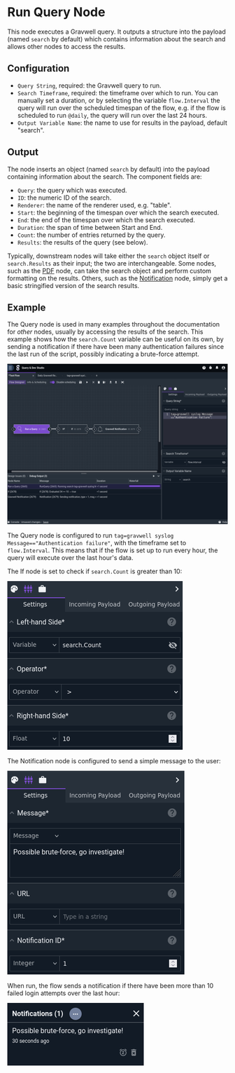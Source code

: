 # Run Query Node

This node executes a Gravwell query. It outputs a structure into the payload (named `search` by default) which contains information about the search and allows other nodes to access the results.

## Configuration

* `Query String`, required: the Gravwell query to run.
* `Search Timeframe`, required: the timeframe over which to run. You can manually set a duration, or by selecting the variable `flow.Interval` the query will run over the scheduled timespan of the flow, e.g. if the flow is scheduled to run `@daily`, the query will run over the last 24 hours.
* `Output Variable Name`: the name to use for results in the payload, default "search".

## Output

The node inserts an object (named `search` by default) into the payload containing information about the search. The component fields are:

* `Query`: the query which was executed.
* `ID`: the numeric ID of the search.
* `Renderer`: the name of the renderer used, e.g. "table".
* `Start`: the beginning of the timespan over which the search executed.
* `End`: the end of the timespan over which the search executed.
* `Duration`: the span of time between Start and End.
* `Count`: the number of entries returned by the query.
* `Results`: the results of the query (see below).

Typically, downstream nodes will take either the `search` object itself or `search.Results` as their input; the two are interchangeable. Some nodes, such as the [PDF](pdf) node, can take the search object and perform custom formatting on the results. Others, such as the [Notification](notification) node, simply get a basic stringified version of the search results.

## Example

The Query node is used in many examples throughout the documentation for *other* nodes, usually by accessing the results of the search. This example shows how the `search.Count` variable can be useful on its own, by sending a notification if there have been many authentication failures since the last run of the script, possibly indicating a brute-force attempt.

![](runquery-example.png)

The Query node is configured to run `tag=gravwell syslog Message=="Authentication failure"`, with the timeframe set to `flow.Interval`. This means that if the flow is set up to run every hour, the query will execute over the last hour's data.

The If node is set to check if `search.Count` is greater than 10:

![](runquery-if.png)

The Notification node is configured to send a simple message to the user:

![](runquery-notification.png)

When run, the flow sends a notification if there have been more than 10 failed login attempts over the last hour:

![](runquery-results.png)
